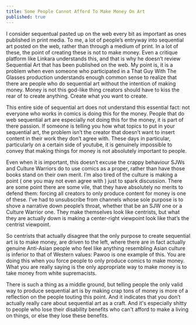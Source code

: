 ```yaml
---
title: Some People Cannot Afford To Make Money On Art
published: true
---
```

I consider sequentual pasted up on the web every bit as important as ones published in print media. To me, a lot of people’s entryway into sequential art posted on the web, rather than through a medium of print. In a lot of these, the point of creating these is not to make money. Even a critique platform like Linkara understands this, and that is why he doesn’t review Sequential Art that has been published on the web. My point is, it is a problem when even someone who participated in a That Guy With The Glasses production understands enough common sense to realize that there are people who do sequential art without the intention of making money. Money is not this god-like thing creators should have to kiss the rear of to create anything. Create what you want to create.

This entire side of sequential art does not understand this essential fact: not everyone who works in comics is doing this for the money. People that do web sequential art are especially not doing this for the money, it is part of there passion. If someone is telling you how what topics to put in your sequential art, the problem isn’t the creator that doesn’t want to insert content in their work they don’t agree with. These days in particular, particularly on a certain side of youtube, it is genuinely impossible to convey that making things for money is not absolutely important to people.

Even when it is important, this doesn’t excuse the crappy behaviour SJWs and Culture Warriors do to use comics as a proper, rather than have those books stand on their own merit. I’m also tired of the culture is making a point ( one you may not even agree with ) just to spark discussion. There are some point there are some vile, that they have absolutely no merits to defend them: forcing all creators to only produce content for money is one of these. I’ve had to unsubscribe from channels whose sole purpose is to shove a narrative down people’s throat, whether that be an SJW one or a Culture Warrior one. They make themselves look like centrists, but what they are actually down is making a center-right viewpoint look like that’s the centrist viewpoint.

So centrists that actually disagree that the only purpose to create sequential art is to make money, are driven to the left, where there are in fact actually genuine Anti-Asian people who feel like anything resembling Asian culture is inferior to that of Western values: Pawoo is one example of this. You are doing this when you force people to only produce comics to make money. What you are really saying is the only appropriate way to make money is to take money from white supremacists.

There is such a thing as a middle ground, but telling people the only valid way to produce sequential art is by making crap tons of money is more of a reflection on the people touting this point. And it indicates that you don’t actually really care about sequential art as a craft. And it's especially shitty to people who lose their disability benefits who can't afford to make a living on things, or else they lose these benefits.
